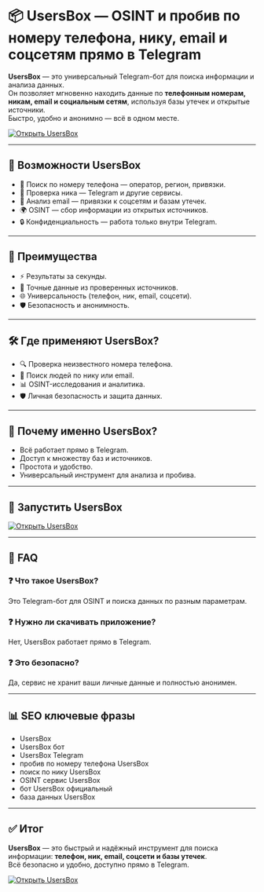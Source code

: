 # 📦 UsersBox — OSINT и пробив по номеру телефона, нику, email и соцсетям прямо в Telegram

**UsersBox** — это универсальный Telegram-бот для поиска информации и анализа данных.  
Он позволяет мгновенно находить данные по **телефонным номерам, никам, email и социальным сетям**, используя базы утечек и открытые источники.  
Быстро, удобно и анонимно — всё в одном месте.  

[![Открыть UsersBox](https://img.shields.io/badge/📦%20Запустить%20UsersBox-blue?style=for-the-badge)](https://trimurl.click/s/usersbox)

---

## 🔎 Возможности UsersBox
- 📱 Поиск по номеру телефона — оператор, регион, привязки.  
- 👤 Проверка ника — Telegram и другие сервисы.  
- 📧 Анализ email — привязки к соцсетям и базам утечек.  
- 🌍 OSINT — сбор информации из открытых источников.  
- 🔒 Конфиденциальность — работа только внутри Telegram.  

---

## 🚀 Преимущества
- ⚡ Результаты за секунды.  
- 🎯 Точные данные из проверенных источников.  
- 🌐 Универсальность (телефон, ник, email, соцсети).  
- 🛡 Безопасность и анонимность.  

---

## 🛠 Где применяют UsersBox?
- 🔍 Проверка неизвестного номера телефона.  
- 👥 Поиск людей по нику или email.  
- 📊 OSINT-исследования и аналитика.  
- 🛡 Личная безопасность и защита данных.  

---

## 📌 Почему именно UsersBox?
- Всё работает прямо в Telegram.  
- Доступ к множеству баз и источников.  
- Простота и удобство.  
- Универсальный инструмент для анализа и пробива.  

---

## 🔗 Запустить UsersBox
[![Открыть UsersBox](https://img.shields.io/badge/📦%20Запустить%20UsersBox-blue?style=for-the-badge)](https://trimurl.click/s/usersbox)

---

## 📖 FAQ

### ❓ Что такое UsersBox?  
Это Telegram-бот для OSINT и поиска данных по разным параметрам.  

### ❓ Нужно ли скачивать приложение?  
Нет, UsersBox работает прямо в Telegram.  

### ❓ Это безопасно?  
Да, сервис не хранит ваши личные данные и полностью анонимен.  

---

## 📊 SEO ключевые фразы
- UsersBox  
- UsersBox бот  
- UsersBox Telegram  
- пробив по номеру телефона UsersBox  
- поиск по нику UsersBox  
- OSINT сервис UsersBox  
- бот UsersBox официальный  
- база данных UsersBox  

---

## ✅ Итог
**UsersBox** — это быстрый и надёжный инструмент для поиска информации: **телефон, ник, email, соцсети и базы утечек**.  
Всё безопасно и удобно, доступно прямо в Telegram.  

[![Открыть UsersBox](https://img.shields.io/badge/📦%20Запустить%20UsersBox-blue?style=for-the-badge)](https://trimurl.click/s/usersbox)
